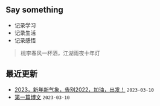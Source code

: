 ## Say something
- 记录学习
- 记录生活
- 记录感悟

> 桃李春风一杯酒，江湖雨夜十年灯
## 最近更新
- [2023，新年新气象，告别2022，加油，出发！](https://github.com/xpblog/say-something/issues/2) `2023-03-10`
- [第一篇博文](https://github.com/xpblog/say-something/issues/1) `2023-03-10`
